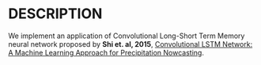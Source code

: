 # DESCRIPTION
We implement an application of Convolutional Long-Short Term Memory neural network proposed by **Shi et. al, 2015**, [Convolutional LSTM Network: A Machine Learning Approach for Precipitation Nowcasting](https://arxiv.org/abs/1506.04214). 
